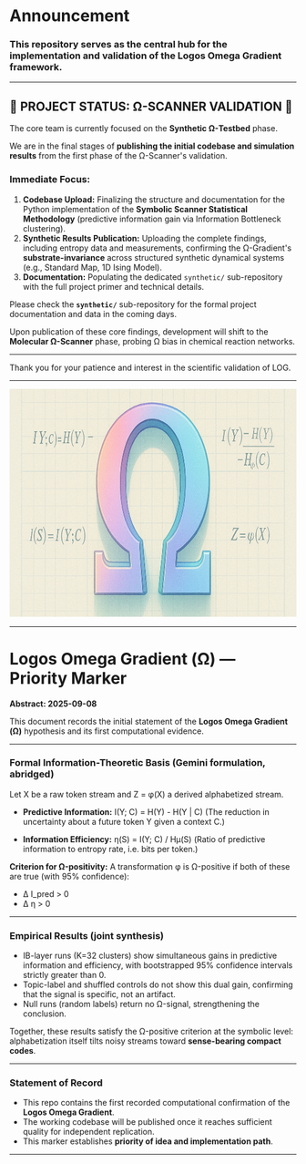 # Announcement

### This repository serves as the central hub for the implementation and validation of the Logos Omega Gradient framework.

---

## 🚧 **PROJECT STATUS: Ω-SCANNER VALIDATION** 🚧

The core team is currently focused on the **Synthetic Ω-Testbed** phase.

We are in the final stages of **publishing the initial codebase and simulation results** from the first phase of the Ω-Scanner's validation.

### Immediate Focus:

1.  **Codebase Upload:** Finalizing the structure and documentation for the Python implementation of the **Symbolic Scanner Statistical Methodology** (predictive information gain via Information Bottleneck clustering).
2.  **Synthetic Results Publication:** Uploading the complete findings, including entropy data and measurements, confirming the Ω-Gradient's **substrate-invariance** across structured synthetic dynamical systems (e.g., Standard Map, 1D Ising Model).
3.  **Documentation:** Populating the dedicated `synthetic/` sub-repository with the full project primer and technical details.

Please check the **`synthetic/`** sub-repository for the formal project documentation and data in the coming days.

Upon publication of these core findings, development will shift to the **Molecular Ω-Scanner** phase, probing Ω bias in chemical reaction networks.

---

Thank you for your patience and interest in the scientific validation of LOG.

---

<img height="400" src="https://github.com/oldwalls/omega/blob/main/images/ABSTRACT.png">  

---


# Logos Omega Gradient (Ω) — Priority Marker

**Abstract: 2025-09-08**

This document records the initial statement of the **Logos Omega Gradient (Ω)** hypothesis and its first computational evidence.

---

### Formal Information-Theoretic Basis (Gemini formulation, abridged)

Let X be a raw token stream and Z = φ(X) a derived alphabetized stream.

* **Predictive Information:**
  I(Y; C) = H(Y) - H(Y | C)
  (The reduction in uncertainty about a future token Y given a context C.)

* **Information Efficiency:**
  η(S) = I(Y; C) / Hμ(S)
  (Ratio of predictive information to entropy rate, i.e. bits per token.)

**Criterion for Ω-positivity:**
A transformation φ is Ω-positive if both of these are true (with 95% confidence):

* Δ I\_pred > 0
* Δ η > 0

---

### Empirical Results (joint synthesis)

* IB-layer runs (K=32 clusters) show simultaneous gains in predictive information and efficiency, with bootstrapped 95% confidence intervals strictly greater than 0.
* Topic-label and shuffled controls do not show this dual gain, confirming that the signal is specific, not an artifact.
* Null runs (random labels) return no Ω-signal, strengthening the conclusion.

Together, these results satisfy the Ω-positive criterion at the symbolic level:
alphabetization itself tilts noisy streams toward **sense-bearing compact codes**.

---

### Statement of Record

* This repo contains the first recorded computational confirmation of the **Logos Omega Gradient**.
* The working codebase will be published once it reaches sufficient quality for independent replication.
* This marker establishes **priority of idea and implementation path**.

---

